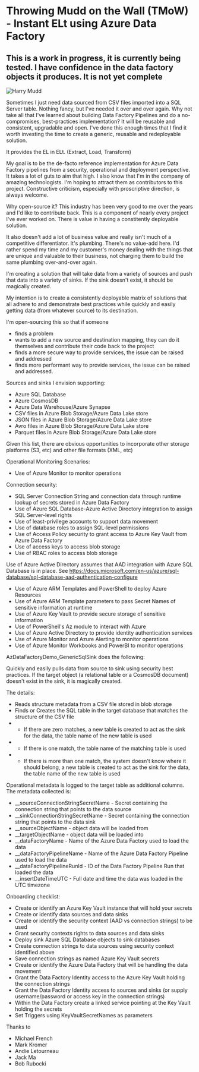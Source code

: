 # Throwing Mudd on the Wall (TMoW) - Instant ELt using Azure Data Factory

## This is a work in progress, it is currently being tested.  I have confidence in the data factory objects it produces.  It is not yet complete

![Harry Mudd](https://www.syfy.com/sites/syfy/files/styles/1200x680/public/wire/legacy/Harry_Mudd.jpg)

Sometimes I just need data sourced from CSV files imported into a SQL Server table.  Nothing fancy, but I've needed it over and over again.  Why not take all that I've learned about building Data Factory Pipelines and do a no-compromises, best-practices implementation?  It will be reusable and consistent, upgradable and open.  I've done this enough times that I find it worth investing the time to create a generic, reusable and redeployable solution.

It provides the EL in ELt.  (Extract, Load, Transform)

My goal is to be the de-facto reference implementation for Azure Data Factory pipelines from a security, operational and deployment perspective.  It takes a lot of guts to aim that high.  I also know that I'm in the company of amazing technologists.  I'm hoping to attract them as contributors to this project.  Constructive criticism, especially with proscriptive direction, is always welcome.

Why open-source it?  This industry has been very good to me over the years and I'd like to contribute back.  This is a component of nearly every project I've ever worked on.  There is value in having a constitently deployable solution.

It also doesn't add a lot of business value and really isn't much of a competitive differentiator.  It's plumbing.  There's no value-add here.  I'd rather spend my time and my customer's money dealing with the things that are unique and valuable to their business, not charging them to build the same plumbing over-and-over again.

I'm creating a solution that will take data from a variety of sources and push that data into a variety of sinks.  If the sink doesn't exist, it should be magically created.

My intention is to create a consistently deployable matrix of solutions that all adhere to and demonstrate best practices while quickly and easily getting data (from whatever source) to its destination.

I'm open-sourcing this so that if someone 
- finds a problem 
- wants to add a new source and destination mapping, they can do it themselves and contribute their code back to the project
- finds a more secure way to provide services, the issue can be raised and addressed
- finds more performant way to provide services, the issue can be raised and addressed.

Sources and sinks I envision supporting:

- Azure SQL Database
- Azure CosmosDB
- Azure Data Warehouse/Azure Synapse
- CSV files in Azure Blob Storage/Azure Data Lake store
- JSON files in Azure Blob Storage/Azure Data Lake store
- Avro files in Azure Blob Storage/Azure Data Lake store
- Parquet files in Azure Blob Storage/Azure Data Lake store

Given this list, there are obvious opportunities to incorporate other storage platforms (S3, etc) and other file formats (XML, etc)

Operational Monitoring Scenarios:

- Use of Azure Monitor to monitor operations

Connection security: 

- SQL Server Connection String and connection data through runtime lookup of secrets stored in Azure Data Factory
- Use of Azure SQL Database-Azure Active Directory integration to assign SQL Server-level rights 
- Use of least-privilege accounts to support data movement
- Use of database roles to assign SQL-level permissions
- Use of Access Policy security to grant access to Azure Key Vault from Azure Data Factory
- Use of access keys to access blob storage
- Use of RBAC roles to access blob storage 

Use of Azure Active Directory assumes that AAD integration with Azure SQL Database is in place.  See https://docs.microsoft.com/en-us/azure/sql-database/sql-database-aad-authentication-configure

- Use of Azure ARM Templates and PowerShell to deploy Azure Resources
- Use of Azure ARM Template parameters to pass Secret Names of sensitive information at runtime
- Use of Azure Key Vault to provide secure storage of sensitive information
- Use of PowerShell's Az module to interact with Azure
- Use of Azure Active Directory to provide identity authentication services 
- Use of Azure Monitor and Azure Alerting to monitor operations
- Use of Azure Monitor Workbooks and PowerBI to monitor operations

AzDataFactoryDemo_GenericSqlSink does the following:

Quickly and easily pulls data from source to sink using security best practices.  If the target object (a relational table or a CosmosDB document) doesn't exist in the sink, it is magically created.  

The details:
- Reads structure metadata from a CSV file stored in blob storage
- Finds or Creates the SQL table in the target database that matches the structure of the CSV file
- - If there are zero matches, a new table is created to act as the sink for the data, the table name of the new table is used
- - If there is one match, the table name of the matching table is used
- - If there is more than one match, the system doesn't know where it should belong, a new table is created to act as the sink for the data, the table name of the new table is used

Operational metadata is logged to the target table as additional columns. The metadata collected is:

-   __sourceConnectionStringSecretName - Secret containing the connection string that points to the data source
-   __sinkConnectionStringSecretName - Secret containing the connection string that points to the data sink
-   __sourceObjectName - object data will be loaded from
-   __targetObjectName - object data will be loaded into
-   __dataFactoryName - Name of the Azure Data Factory used to load the data
-   __dataFactoryPipelineName - Name of the Azure Data Factory Pipeline used to load the data
-   __dataFactoryPipelineRunId - ID of the Data Factory Pipeline Run that loaded the data
-   __insertDateTimeUTC - Full date and time the data was loaded in the UTC timezone
                            
Onboarding checklist:

- Create or identify an Azure Key Vault instance that will hold your secrets
- Create or identify data sources and data sinks
- Create or identify the security context (AAD vs connection strings) to be used
- Grant security contexts rights to data sources and data sinks 
- Deploy sink Azure SQL Database objects to sink databases
- Create connection strings to data sources using security context identified above
- Save connection strings as named Azure Key Vault secrets
- Create or identify the Azure Data Factory that will be handling the data movement
- Grant the Data Factory Identity access to the Azure Key Vault holding the connection strings
- Grant the Data Factory Identity access to sources and sinks (or supply username/password or access key in the connection strings)
- Within the Data Factory create a linked service pointing at the Key Vault holding the secrets
- Set Triggers using KeyVaultSecretNames as parameters

Thanks to 
- Michael French
- Mark Kromer
- Andie Letourneau
- Jack Ma
- Bob Rubocki
